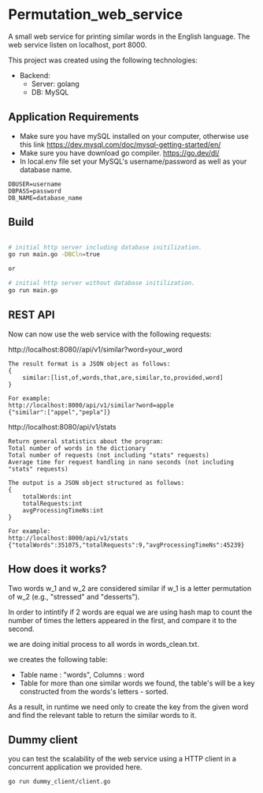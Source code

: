 # Permutation_web_service
A small web service for printing similar words in the English language.
The web service listen on localhost, port 8000.

This project was created using the following technologies:
 * Backend:
    * Server: golang
    * DB: MySQL


## Application Requirements

* Make sure you have mySQL installed on your computer, otherwise use this link https://dev.mysql.com/doc/mysql-getting-started/en/
* Make sure you have download go compiler. https://go.dev/dl/
* In local.env file set your MySQL's username/password as well as your database name.
```
DBUSER=username
DBPASS=password
DB_NAME=database_name
```

## Build

```bash

# initial http server including database initilization.
go run main.go -DBCln=true

or

# initial http server without database initilization.
go run main.go

```

## REST API

Now can now use the web service with the following requests:

http://localhost:8080//api/v1/similar?word=your_word

```
The result format is a JSON object as follows:
{
    similar:[list,of,words,that,are,similar,to,provided,word]
}

For example:
http://localhost:8000/api/v1/similar?word=apple
{"similar":["appel","pepla"]}
```

http://localhost:8080/api/v1/stats

```
Return general statistics about the program:
Total number of words in the dictionary
Total number of requests (not including "stats" requests)
Average time for request handling in nano seconds (not including "stats" requests)

The output is a JSON object structured as follows:
{
    totalWords:int
    totalRequests:int
    avgProcessingTimeNs:int
}

For example:
http://localhost:8000/api/v1/stats
{"totalWords":351075,"totalRequests":9,"avgProcessingTimeNs":45239}
```

## How does it works?

Two words w_1 and w_2 are considered similar if w_1 is a letter permutation of w_2 (e.g., "stressed" and "desserts").

In order to intintify if 2 words are equal we are using hash map to count the number of times the letters appeared in the first, and compare it to the second.

we are doing initial process to all words in words_clean.txt.

we creates the following table:

* Table name : "words", Columns : word
* Table for more than one similar words we found, the table's will be a key constructed from the words's letters - sorted.

As a result, in runtime we need only to create the key from the given word and find the relevant table to return the similar words to it.

## Dummy client

you can test the scalability of the web service using a HTTP client in a concurrent application we provided here.

```
go run dummy_client/client.go
```


